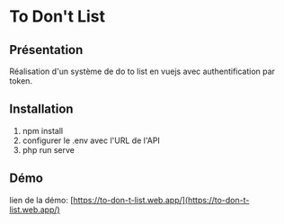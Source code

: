# To Don't List

## Présentation

Réalisation d'un système de do to list en vuejs avec authentification par token.

## Installation

1. npm install
2. configurer le .env avec l'URL de l'API
3. php run serve

## Démo

lien de la démo: [https://to-don-t-list.web.app/](https://to-don-t-list.web.app/)

